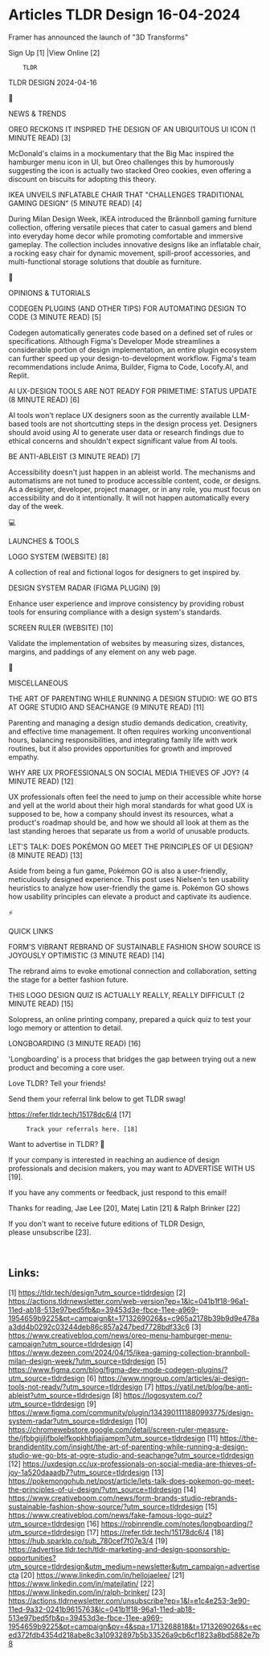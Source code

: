 # Articles TLDR Design 16-04-2024

Framer has announced the launch of "3D Transforms"  

 Sign Up [1] |View Online [2] 

		TLDR 

TLDR DESIGN 2024-04-16

📱 

NEWS & TRENDS

 OREO RECKONS IT INSPIRED THE DESIGN OF AN UBIQUITOUS UI ICON (1
MINUTE READ) [3] 

 McDonald's claims in a mockumentary that the Big Mac inspired the
hamburger menu icon in UI, but Oreo challenges this by humorously
suggesting the icon is actually two stacked Oreo cookies, even
offering a discount on biscuits for adopting this theory. 

 IKEA UNVEILS INFLATABLE CHAIR THAT "CHALLENGES TRADITIONAL GAMING
DESIGN" (5 MINUTE READ) [4] 

 During Milan Design Week, IKEA introduced the Brännboll gaming
furniture collection, offering versatile pieces that cater to casual
gamers and blend into everyday home decor while promoting comfortable
and immersive gameplay. The collection includes innovative designs
like an inflatable chair, a rocking easy chair for dynamic movement,
spill-proof accessories, and multi-functional storage solutions that
double as furniture. 

🚀 

OPINIONS & TUTORIALS

 CODEGEN PLUGINS (AND OTHER TIPS) FOR AUTOMATING DESIGN TO CODE (3
MINUTE READ) [5] 

 Codegen automatically generates code based on a defined set of rules
or specifications. Although Figma's Developer Mode streamlines a
considerable portion of design implementation, an entire plugin
ecosystem can further speed up your design-to-development workflow.
Figma's team recommendations include Anima, Builder, Figma to Code,
Locofy.AI, and Replit. 

 AI UX-DESIGN TOOLS ARE NOT READY FOR PRIMETIME: STATUS UPDATE (8
MINUTE READ) [6] 

 AI tools won't replace UX designers soon as the currently available
LLM-based tools are not shortcutting steps in the design process yet.
Designers should avoid using AI to generate user data or research
findings due to ethical concerns and shouldn't expect significant
value from AI tools. 

 BE ANTI-ABLEIST (3 MINUTE READ) [7] 

 Accessibility doesn't just happen in an ableist world. The mechanisms
and automatisms are not tuned to produce accessible content, code, or
designs. As a designer, developer, project manager, or in any role,
you must focus on accessibility and do it intentionally. It will not
happen automatically every day of the week. 

💻 

LAUNCHES & TOOLS

 LOGO SYSTEM (WEBSITE) [8] 

 A collection of real and fictional logos for designers to get
inspired by. 

 DESIGN SYSTEM RADAR (FIGMA PLUGIN) [9] 

 Enhance user experience and improve consistency by providing robust
tools for ensuring compliance with a design system's standards. 

 SCREEN RULER (WEBSITE) [10] 

 Validate the implementation of websites by measuring sizes,
distances, margins, and paddings of any element on any web page. 

🎁 

MISCELLANEOUS

 THE ART OF PARENTING WHILE RUNNING A DESIGN STUDIO: WE GO BTS AT OGRE
STUDIO AND SEACHANGE (9 MINUTE READ) [11] 

 Parenting and managing a design studio demands dedication,
creativity, and effective time management. It often requires working
unconventional hours, balancing responsibilities, and integrating
family life with work routines, but it also provides opportunities for
growth and improved empathy. 

 WHY ARE UX PROFESSIONALS ON SOCIAL MEDIA THIEVES OF JOY? (4 MINUTE
READ) [12] 

 UX professionals often feel the need to jump on their accessible
white horse and yell at the world about their high moral standards for
what good UX is supposed to be, how a company should invest its
resources, what a product's roadmap should be, and how we should all
look at them as the last standing heroes that separate us from a world
of unusable products. 

 LET'S TALK: DOES POKÉMON GO MEET THE PRINCIPLES OF UI DESIGN? (8
MINUTE READ) [13] 

 Aside from being a fun game, Pokémon GO is also a user-friendly,
meticulously designed experience. This post uses Nielsen's ten
usability heuristics to analyze how user-friendly the game is.
Pokémon GO shows how usability principles can elevate a product and
captivate its audience. 

⚡ 

QUICK LINKS

 FORM'S VIBRANT REBRAND OF SUSTAINABLE FASHION SHOW SOURCE IS JOYOUSLY
OPTIMISTIC (3 MINUTE READ) [14] 

 The rebrand aims to evoke emotional connection and collaboration,
setting the stage for a better fashion future. 

 THIS LOGO DESIGN QUIZ IS ACTUALLY REALLY, REALLY DIFFICULT (2 MINUTE
READ) [15] 

 Solopress, an online printing company, prepared a quick quiz to test
your logo memory or attention to detail. 

 LONGBOARDING (3 MINUTE READ) [16] 

 'Longboarding' is a process that bridges the gap between trying out a
new product and becoming a core user. 

Love TLDR? Tell your friends!

 Send them your referral link below to get TLDR swag! 

 https://refer.tldr.tech/15178dc6/4 [17] 

		 Track your referrals here. [18] 

Want to advertise in TLDR? 📰

 If your company is interested in reaching an audience of design
professionals and decision makers, you may want to ADVERTISE WITH US
[19]. 

 If you have any comments or feedback, just respond to this email! 

Thanks for reading, 
Jae Lee [20], Matej Latin [21] & Ralph Brinker [22] 

If you don't want to receive future editions of TLDR Design,
please unsubscribe [23]. 

  

 

Links:
------
[1] https://tldr.tech/design?utm_source=tldrdesign
[2] https://actions.tldrnewsletter.com/web-version?ep=1&lc=041b1f18-96a1-11ed-ab18-513e97bed5fb&p=39453d3e-fbce-11ee-a969-1954659b9225&pt=campaign&t=1713269026&s=c965a2178b39b9d9e478aa3dd4b0292c03244deb86c857a247bed7728bdf33c6
[3] https://www.creativebloq.com/news/oreo-menu-hamburger-menu-campaign?utm_source=tldrdesign
[4] https://www.dezeen.com/2024/04/15/ikea-gaming-collection-brannboll-milan-design-week/?utm_source=tldrdesign
[5] https://www.figma.com/blog/figma-dev-mode-codegen-plugins/?utm_source=tldrdesign
[6] https://www.nngroup.com/articles/ai-design-tools-not-ready/?utm_source=tldrdesign
[7] https://yatil.net/blog/be-anti-ableist?utm_source=tldrdesign
[8] https://logosystem.co/?utm_source=tldrdesign
[9] https://www.figma.com/community/plugin/1343901111880993775/design-system-radar?utm_source=tldrdesign
[10] https://chromewebstore.google.com/detail/screen-ruler-measure-the/jfbbgijjljfbolelfkopkhbfjajjampm?utm_source=tldrdesign
[11] https://the-brandidentity.com/insight/the-art-of-parenting-while-running-a-design-studio-we-go-bts-at-ogre-studio-and-seachange?utm_source=tldrdesign
[12] https://uxdesign.cc/ux-professionals-on-social-media-are-thieves-of-joy-1a520daaadb7?utm_source=tldrdesign
[13] https://pokemongohub.net/post/article/lets-talk-does-pokemon-go-meet-the-principles-of-ui-design/?utm_source=tldrdesign
[14] https://www.creativeboom.com/news/form-brands-studio-rebrands-sustainable-fashion-show-source/?utm_source=tldrdesign
[15] https://www.creativebloq.com/news/fake-famous-logo-quiz?utm_source=tldrdesign
[16] https://robinrendle.com/notes/longboarding/?utm_source=tldrdesign
[17] https://refer.tldr.tech/15178dc6/4
[18] https://hub.sparklp.co/sub_780cef7f07e3/4
[19] https://advertise.tldr.tech/tldr-marketing-and-design-sponsorship-opportunities?utm_source=tldrdesign&utm_medium=newsletter&utm_campaign=advertisecta
[20] https://www.linkedin.com/in/hellojaelee/
[21] https://www.linkedin.com/in/matejlatin/
[22] https://www.linkedin.com/in/ralph-brinker/
[23] https://actions.tldrnewsletter.com/unsubscribe?ep=1&l=e1c4e253-3e90-11ed-9a32-0241b9615763&lc=041b1f18-96a1-11ed-ab18-513e97bed5fb&p=39453d3e-fbce-11ee-a969-1954659b9225&pt=campaign&pv=4&spa=1713268818&t=1713269026&s=eced372fdb4354d218abe8c3a10932897b5b33526a9cb6cf1823a8bd5882e7b8